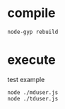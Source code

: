 # compile
```
node-gyp rebuild

```

# execute
test example
```
node ./mduser.js
node ./tduser.js

```




